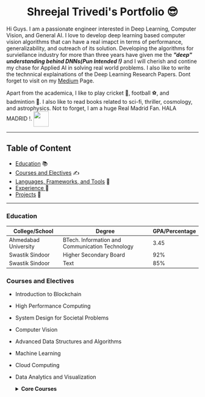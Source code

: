 # <center> Shreejal Trivedi's Portfolio &#128526; </center>

Hi Guys. I am a passionate engineer interested in Deep Learning, Computer Vision, and General AI. I love to develop deep learning
based computer vision algorithms that can have a real imapct in terms of performance, generalizability, and outreach of its solution. 
Developing the algorithms for surviellance industry for more than three years have given me the ***"deep" understanding behind DNNs(Pun Intended !)*** and I will cherish
and contine my chase for Applied AI in solving real world problems. I also like to write the technnical explainations of the Deep Learning Research Papers. Dont forget to
visit on my [Medium](https://shreejaltrivedi.medium.com/) Page.


Apart from the academica, I like to play cricket 🏏, football ⚽, and badmintion 🏸. I also like to read books related to sci-fi, thriller, cosmology, and astrophysics.
Not to forget, I am a huge Real Madrid Fan. HALA MADRID !. <img src="https://media3.giphy.com/media/6qqgGk1rTcN85n0sb7/giphy.gif?cid=790b76116682c84af773af79dbbd07998594812d31e67b12&rid=giphy.gif&ct=s" height="40" width="40" align="center"/>

___

## Table of Content
  - [Education](#education)  &#128218;
  - [Courses and Electives](#courses-and-electives)  &#9997;
  - [Languages, Frameworks, and Tools](#languages-frameworks-and-tools) &#128271;
  - [Experience ](#experience) 🧠
  - [Projects](#projects) 📝 

___

### Education 

| College/School       | Degree                                          | GPA/Percentage |
| -------------------- | ----------------------------------------------- | -------------- |
| Ahmedabad University | BTech. Information and Communication Technology | 3.45           |
| Swastik Sindoor      | Higher Secondary Board                          | 92%            |
| Swastik Sindoor      | Text                                            | 85%            |

### Courses and Electives
- Introduction to Blockchain
- High Performance Computing
- System Design for Societal Problems
- Computer Vision
- Advanced Data Structures and Algorithms
- Machine Learning 
- Cloud Computing
- Data Analytics and Visualization

    <details>
    <summary> <b>Core Courses </b></summary>
    <ul>
    <li> Basic Electric Circuits  <br>
    <li> Calculus and Differential Equations <br>
    <li> Communication Skills <br>
    <li> Introduction to Computer Programming <br>
    <li> User Centered Design <br>
    <li> Digital Design <br>
    <li> Discrete Mathematics <br>
    <li> Electromagnetic Theory <br>
    <li> Enviornmental Studies <br>
    <li> Object Oriented Programming <br>
    <li> Computer Organization <br>
    <li> Data Structures and Algorithms <br>
    <li> Ethics <br>
    <li> Linear Algebra <br>
    <li> Signals and Systems <br>
    <li> Analog and Digital Communication <br>
    <li> Database Management Systems <br>
    <li> Embedded System Design <br>
    <li> Probability and Random Processes <br>
    <li> Computer Networks <br>
    <li> Operating Systems <br>
    <li> Wireless Communication <br>
    <li> Digital Signal Processing <br>
    <li> Integrated Circuit Device and Technology <br>
    <li> Software Engineering <br>


___

### Languages, Frameworks, and Tools
#### Languages I am most confident in
- **C** 
- **C++** 
- **Python** 
    <details>
    <summary> <b> Other Languages </b> </summary>    
    <ul>
    <li> Java <br>
    <li> SQL <br>
    <li> HTML <br>
    <li> CSS <br>
    <li> Ruby <br>
    <li> LateX <br>
    <li> Markdown <br>
    <li> JavaScript <br>
    </ul>
    </details>

#### Frameworks and Tools I can definitely work on
- **PyTorch**
- **TensorFlow-2.0**
- **TensorRT**
- **OpenVino**
- **MLFlow**
- **Docker**
    <details>   
    <summary> <b> Other Tools/Frameworks </b> </summary>    
    <ul>
    <li> MatLab <br>
    <li> GCP <br>
    <li> MySQL <br>
    <li> Darknet <br>
    <li> OpenCL <br>
    <li> GIT <br>
    </ul> Docker <br>
    </details>

#### TODO List
- [X] Grafana
- [ ] Prometheus
- [ ] Elastic Search
- [ ] Kubernetes
- [ ] GoLang
- [ ] KubeFlow

___

### Experience 

- **Deep Learning Enginner at Eagle Eye Networks** <img src="images/een_thumb2.jpeg?raw=true" height="50" width="50" align="center"/><br>
   
  - [Redifining One-Shot Object Detector for Two-Class Problem](/exp1)
  - [Low-Compute - High FPS BGS Algorithm for Low End Devices](/exp2)
  - [Site Specific Training Tool](/exp3)
  - [Vehicle Trajectory Anomaly Detection ](/exp4)
  - [Person Retrieval and Re-identification](/exp5)
  - [Unsupervised Domain Adaptation and Semi Supervised Learning](/exp6)
  
- **Founder and Editor at VisionWizard Inc.**   <img src="https://cdn-images-1.medium.com/fit/c/64/64/1*td11VMirFQdv17tZQNstRg.png" height="35" width="35" align="center">
  -  Leveraged a Medium platform so that researchers or newly coming beginners can share their views on the upcoming work/novelty in Deep Learning and AI mainly focused on thorough explanations and intact format for proper grasping
  -  Different writers shared their implications on state-of-the-art research using the platform getting standout traction on Medium.
  -  [Publication Link ](https://medium.com/visionwizard)
  
- **Machine Learning Intern**   <img src="images/een_thumb2.jpeg?raw=true" height="50" width="50" align="center"/>
  - [Network Pruning of Deep CNNs](/int1)
  - [INT8 Quantization of Object Detectors](/int2)
  > Ablation Studies and Results can be obtained from my BTech Report: [Link](https://drive.google.com/file/d/1c2CDoPJ5zOCxaf1ExvAizXBNcy5fTbSn/view?usp=sharing)

  
---

### Projects

- [Intelligent Traffic Light Control System](https://github.com/shreejalt/AdaptiveTrafficLights)
  > Created a prototype for automating the traffic light timers by doing dynamic timer set-stop transitions at the
  crossroads for Ahmedabad. Density calculation was done through two different approaches viz Deep Learning: TFNet YOLO Detection and Computer Vision/ Image Processing: Foreground extraction.

- Classification of Gender from Tweets and their Profile Description
  > Gender classification from Tweets and their profile description through Natural Language Processing for
formatting the tweets and C 4.5 Decision for featurization and Shallow Neural Networks for classification of the gender from the formatted tweets. We reached **84% accuracy** on the test set

- [Thread Management System](https://github.com/shreejalt/ThreadLib)
  > We developed a thread management library to create, schedule, and kill threads(Operating System). All these
operations were done on the kernel level with the use of Linux system calls. The library had similar functionalities as pThread in Linux.

- [Saliency Map Generation from Images](https://github.com/shreejalt/MLNet-Pytorch)
  > Extraction of saliency maps from two different approaches i.e., Supervised and Semi-Supervised. The supervised
approach follows [discriminative features integration with superpixel image segmentation followed by finding saliency scores with Random Forest Regression](https://github.com/shreejalt/Graph_Image_Segmentation). The semi-Supervised approach follows Autoencoder based approach with an attention layer to find the saliency maps from images.
